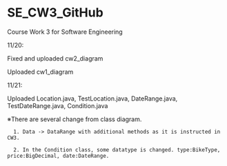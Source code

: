 # SE_CW3_GitHub
Course Work 3 for Software Engineering

11/20:

  Fixed and uploaded cw2_diagram

  Uploaded cw1_diagram

11/21:

  Uploaded Location.java, TestLocation.java, DateRange.java, TestDateRange.java, Condition.java

  ※There are several change from class diagram.
  
      1. Data -> DataRange with additional methods as it is instructed in CW3.
      
      2. In the Condition class, some datatype is changed. type:BikeType, price:BigDecimal, date:DateRange.
